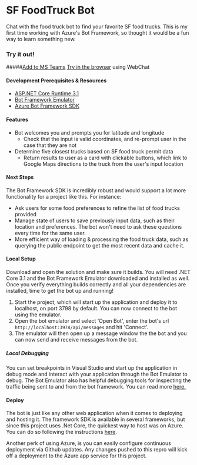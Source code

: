 # SF FoodTruck Bot
Chat with the food truck bot to find your favorite SF food trucks. This is my first time working with Azure's Bot Framework, so thought it would be a fun way to learn something new.

### Try it out!
#####[Add to MS Teams](https://teams.microsoft.com/l/chat/0/0?users=28:7e4930e6-a2be-4280-a21e-668c65482fd1)
[Try in the browser](https://webchat.botframework.com/embed/Food_Truck_Bot-CUS?s=z3TzvEryfz8.89JINP5WciRL3-2tewRL0TKjHkD2qpd17pp1orkEGlg) using WebChat

#### Development Prerequisites & Resources
- [ASP.NET Core Runtime 3.1](https://dotnet.microsoft.com/en-us/download/dotnet/3.1)
- [Bot Framework Emulator](https://github.com/microsoft/BotFramework-Emulator/blob/master/README.md)
- [Azure Bot Framework SDK](https://docs.microsoft.com/en-us/azure/bot-service/index-bf-sdk?view=azure-bot-service-4.0)


#### Features
- Bot welcomes you and prompts you for latitude and longitude
    - Check that the input is valid coordinates, and re-prompt user in the case that they are not
- Determine five closest trucks based on SF food truck permit data
    - Return results to user as a card with clickable buttons, which link to Google Maps directions to the truck from the user's input location


#### Next Steps
The Bot Framework SDK is incredibly robust and would support a lot more functionality for a project like this. For instance: 
- Ask users for some food preferences to refine the list of food trucks provided
- Manage state of users to save previously input data, such as their location and preferences. The bot won't need to ask these questions every time for the same user.
- More efficient way of loading & processing the food truck data, such as querying the public endpoint to get the most recent data and cache it.

#### Local Setup

Download and open the solution and make sure it builds. You will need .NET Core 3.1 and the Bot Framework Emulator downloaded and installed as well. Once you verify everything builds correctly and all your dependencies are installed, time to get the bot up and running!

1. Start the project, which will start up the application and deploy it to localhost, on port 3798 by default. You can now connect to the bot using the emulator.
2. Open the bot emulator and select 'Open Bot', enter the bot's url `http://localhost:3978/api/messages` and hit 'Connect'.
3. The emulator will then open up a message window the the bot and you can now send and receive messages from the bot.

##### Local Debugging
You can set breakpoints in Visual Studio and start up the application in debug mode and interact with your application through the Bot Emulator to debug. The Bot Emulator also has helpful debugging tools for inspecting the traffic being sent to and from the bot framework. You can read more [here.](https://docs.microsoft.com/en-us/azure/bot-service/bot-service-debug-emulator?view=azure-bot-service-4.0&tabs=csharp)


#### Deploy
The bot is just like any other web application when it comes to deploying and hosting it. The framework SDK is available in several frameworks, but since this project uses .Net Core, the quickest way to host was on Azure. You can do so following the instructions [here](https://docs.microsoft.com/en-us/azure/bot-service/bot-builder-deploy-az-cli?view=azure-bot-service-4.0&tabs=userassigned%2Cnewgroup%2Ccsharp). 

Another perk of using Azure, is you can easily configure continuous deployment via Github updates. Any changes pushed to this repro will kick off a deployment to the Azure app service for this project.